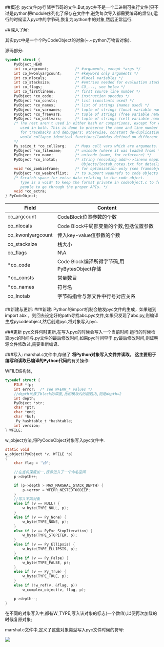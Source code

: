 



##概述:
pyc文件py存储字节码的文件.But,pyc并不是一个二进制可执行文件(只不过是python把module序列化了保存在文件中,避免每次导入都需要编译的烦恼),运行的时候读入pyc中的字节码,恢复为python中的对象,然后正常运行.


##深入了解:

其实pyc中是一个个PyCodeObject的对象(~.~python万物皆对象).

源码部分:

```c
typedef struct {
    PyObject_HEAD
    int co_argcount;            /* #arguments, except *args */
    int co_kwonlyargcount;      /* #keyword only arguments */
    int co_nlocals;             /* #local variables */
    int co_stacksize;           /* #entries needed for evaluation stack */
    int co_flags;               /* CO_..., see below */
    int co_firstlineno;         /* first source line number */
    PyObject *co_code;          /* instruction opcodes */
    PyObject *co_consts;        /* list (constants used) */
    PyObject *co_names;         /* list of strings (names used) */
    PyObject *co_varnames;      /* tuple of strings (local variable names) */
    PyObject *co_freevars;      /* tuple of strings (free variable names) */
    PyObject *co_cellvars;      /* tuple of strings (cell variable names) */
    /* The rest aren't used in either hash or comparisons, except for co_name,
       used in both. This is done to preserve the name and line number
       for tracebacks and debuggers; otherwise, constant de-duplication
       would collapse identical functions/lambdas defined on different lines.
    */
    Py_ssize_t *co_cell2arg;    /* Maps cell vars which are arguments. */
    PyObject *co_filename;      /* unicode (where it was loaded from) */
    PyObject *co_name;          /* unicode (name, for reference) */
    PyObject *co_lnotab;        /* string (encoding addr<->lineno mapping) See
                                   Objects/lnotab_notes.txt for details. */
    void *co_zombieframe;       /* for optimization only (see frameobject.c) */
    PyObject *co_weakreflist;   /* to support weakrefs to code objects */
    /* Scratch space for extra data relating to the code object.
       Type is a void* to keep the format private in codeobject.c to force
       people to go through the proper APIs. */
    void *co_extra;
} PyCodeObject;

```

Field|Content
---|---
co_argcount|CodeBlock位置参数的个数
co_nlocals|Code Block中局部变量的个数,包括位置参数
co_kwonlyargcount|传入key-value值参数的个数
co_stacksize|栈大小
co_flags|N\A
\*co_code|Code Block编译所得字节码,用PyBytesObject存储
\*co_consts|常量数目
\*co_names|符号名
co_lnotab|字节码指令与源文件中行号对应关系



##新建与更新:
###新建:
Python的import机制会触发pyc文件的生成，如果碰到import abx ，则回去设定好的path寻找abc.pyc文件,如果只发现了abc.py,则编译生成pycodeobject,然后创建pyc,将对象写入pyc.

###更新
pyc文件何时更新,在写入pyc的时候会写入一个当前时间.运行的时候检查pyc的时间与.py文件的最后修改时间,如果pyc时间早于.py最后修改时间,则证明源文件修改过,需要重新编译.








###写入:
marshal.c文件中,存储了
**将Python对象写入文件并读取。
这主要用于编写和读取已编译的Python代码**的有关操作:

WFILE结构体,

```c
typedef struct {
    FILE *fp;
    int error;  /* see WFERR_* values */
    //depth代表了block的深度,比如模块内的函数内,则是depth=2
    int depth;
    PyObject *str;
    char *ptr;
    char *end;
    char *buf;
    _Py_hashtable_t *hashtable;
    int version;
} WFILE;
```

w_object方法,将PyCodeObject对象写入pyc文件中.

```c
static void
w_object(PyObject *v, WFILE *p)
{
    char flag = '\0';
    
    //在当前深度加一,表示进入了一个命名空间
    p->depth++;

    if (p->depth > MAX_MARSHAL_STACK_DEPTH) {
        p->error = WFERR_NESTEDTOODEEP;
    }
    //写入不同对象
    else if (v == NULL) {
        w_byte(TYPE_NULL, p);
    }
    else if (v == Py_None) {
        w_byte(TYPE_NONE, p);
    }
    else if (v == PyExc_StopIteration) {
        w_byte(TYPE_STOPITER, p);
    }
    else if (v == Py_Ellipsis) {
        w_byte(TYPE_ELLIPSIS, p);
    }
    else if (v == Py_False) {
        w_byte(TYPE_FALSE, p);
    }
    else if (v == Py_True) {
        w_byte(TYPE_TRUE, p);
    }
    else if (!w_ref(v, &flag, p))
        w_complex_object(v, flag, p);

    p->depth--;
}

```


在不同的对象写入中,都有W_TYPE,写入该对象的标志(一个数值),以便再次加载的时候复原对象;

marshal.c文件中,定义了这些对象类型写入pyc文件时候的符号:

![](http://orh99zlhi.bkt.clouddn.com/2018-03-13,11:08:13.jpg)

